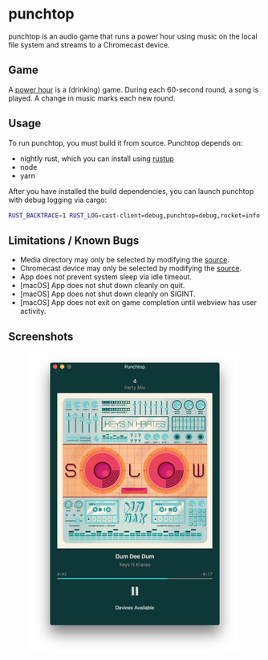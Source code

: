# punchtop

punchtop is an audio game that runs a power hour using music on the local file
system and streams to a Chromecast device.

## Game

A [power hour](https://en.wikipedia.org/wiki/Power_hour) is a (drinking) game.
During each 60-second round, a song is played. A change in music marks each new
round.

## Usage

To run punchtop, you must build it from source. Punchtop depends on:

- nightly rust, which you can install using [rustup](https://rustup.rs/)
- node
- yarn

After you have installed the build dependencies, you can launch punchtop with
debug logging via cargo:

```sh
RUST_BACKTRACE=1 RUST_LOG=cast-client=debug,punchtop=debug,rocket=info caffeinate -s cargo run
```

## Limitations / Known Bugs

- Media directory may only be selected by modifying the
  [source](punchtop-webview/src/main.rs#L42-L48).
- Chromecast device may only be selected by modifying the
  [source](punchtop-webview/src/main.rs#L25).
- App does not prevent system sleep via idle timeout.
- [macOS] App does not shut down cleanly on quit.
- [macOS] App does not shut down cleanly on SIGINT.
- [macOS] App does not exit on game completion until webview has user activity.

## Screenshots

<p align="center">
  <img alt="Punchtop player and playback controls" height=600" src="doc/player.png" />
</p>
